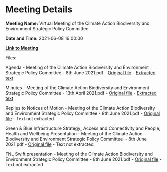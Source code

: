 # Meeting Details

**Meeting Name:** Virtual Meeting of the Climate Action Biodiversity and Environment Strategic Policy Committee

**Date and Time:** 2021-06-08 16:00:00

**[Link to Meeting](https://www.limerick.ie/council/whats-on/meeting-climate-action-biodiversity-and-environment-strategic-policy-committee-7)**

Files: 

Agenda - Meeting of the Climate Action Biodiversity and Environment Strategic Policy Committee - 8th June 2021.pdf - [Original file](https://www.limerick.ie/sites/default/files/media/documents/2021-06/20210608-agenda-cabe-spc-june.pdf) - [Extracted text](./Agenda%20-%C2%A0Meeting%20of%20the%20Climate%20Action%20Biodiversity%20and%20Environment%20Strategic%20Policy%20Committee%20-%208th%20June%202021.md)

Minutes - Meeting of the Climate Action Biodiversity and Environment Strategic Policy Committee - 13th April 2021.pdf - [Original file](https://www.limerick.ie/sites/default/files/media/documents/2021-06/20210413-draft-minutes-cabe-spc_0.pdf) - [Extracted text](./Minutes%20-%C2%A0Meeting%20of%20the%20Climate%20Action%20Biodiversity%20and%20Environment%20Strategic%20Policy%20Committee%20-%2013th%20April%202021.md)

Replies to Notices of Motion - Meeting of the Climate Action Biodiversity and Environment Strategic Policy Committee - 8th June 2021.pdf - [Original file](https://www.limerick.ie/sites/default/files/media/documents/2021-06/notice-of-motions-and-replies-from-cabe-8th-june-2021.pdf) - Text not extracted

Green & Blue Infrastructure Strategy_ Access and Connectivity and People, Health and Wellbeing Presentation - Meeting of the Climate Action Biodiversity and Environment Strategic Policy Committee  - 8th June 2021.pdf - [Original file](https://www.limerick.ie/sites/default/files/media/documents/2021-06/limerick-2-access-people.pdf) - Text not extracted

FNL Swift presentation - Meeting of the Climate Action Biodiversity and Environment Strategic Policy Committee - 8th June 2021.pdf - [Original file](https://www.limerick.ie/sites/default/files/media/documents/2021-06/2021.06.08-fnl-swift-presentation.pdf) - Text not extracted

